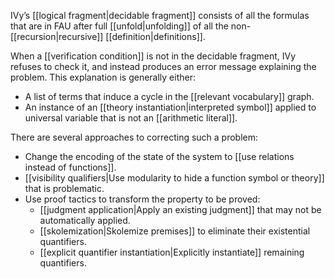 IVy’s [[logical fragment|decidable fragment]] consists of all the formulas that are in FAU after full [[unfold|unfolding]] of all the non-[[recursion|recursive]] [[definition|definitions]].

When a [[verification condition]] is not in the decidable fragment, IVy refuses to check it, and instead produces an error message explaining the problem. This explanation is generally either:
  - A list of terms that induce a cycle in the [[relevant vocabulary]] graph.
  - An instance of an [[theory instantiation|interpreted symbol]] applied to universal variable that is not an [[arithmetic literal]].

There are several approaches to correcting such a problem:

  - Change the encoding of the state of the system to [[use relations instead of functions]].
  - [[visibility qualifiers|Use modularity to hide a function symbol or theory]] that is problematic.
  - Use proof tactics to transform the property to be proved:
      - [[judgment application|Apply an existing judgment]] that may not be automatically applied.
	  - [[skolemization|Skolemize premises]] to eliminate their existential quantifiers.
	  - [[explicit quantifier instantiation|Explicitly instantiate]] remaining quantifiers.
